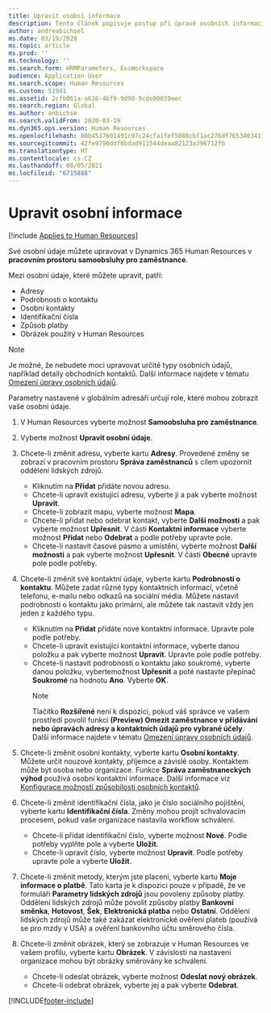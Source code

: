 ```yaml
---
title: Upravit osobní informace
description: Tento článek popisuje postup při úpravě osobních informací v samoobsluze pro zaměstnance a manažery.
author: andreabichsel
ms.date: 03/19/2020
ms.topic: article
ms.prod: ''
ms.technology: ''
ms.search.form: HRMParameters, EssWorkspace
audience: Application User
ms.search.scope: Human Resources
ms.custom: 51941
ms.assetid: 2cfb061a-a616-4bf9-9d98-9cde00039eec
ms.search.region: Global
ms.author: anbichse
ms.search.validFrom: 2020-03-19
ms.dyn365.ops.version: Human Resources
ms.openlocfilehash: 80b4537601491c97c24cfa1fef5088cbf1ac276df76534034117161b0fe79dc2
ms.sourcegitcommit: 42fe9790ddf0bdad911544deaa82123a396712fb
ms.translationtype: HT
ms.contentlocale: cs-CZ
ms.lasthandoff: 08/05/2021
ms.locfileid: "6715888"
---
```

# <a name="edit-personal-information"></a>Upravit osobní informace

[!include [Applies to Human Resources](../includes/applies-to-hr.md)]

Své osobní údaje můžete upravovat v Dynamics 365 Human Resources v **pracovním prostoru samoobsluhy pro zaměstnance**.

Mezi osobní údaje, které můžete upravit, patří:

- Adresy
- Podrobnosti o kontaktu
- Osobní kontakty
- Identifikační čísla
- Způsob platby
- Obrázek použitý v Human Resources

>[!NOTE]
>Je možné, že nebudete moci upravovat určité typy osobních údajů, například detaily obchodních kontaktů. Další informace najdete v tématu [Omezení úpravy osobních údajů](hr-employee-self-service-restrict-editing.md).

Parametry nastavené v globálním adresáři určují role, které mohou zobrazit vaše osobní údaje.

1. V Human Resources vyberte možnost **Samoobsluha pro zaměstnance**.

2. Vyberte možnost **Upravit osobní údaje**.

3. Chcete-li změnit adresu, vyberte kartu **Adresy**. Provedené změny se zobrazí v pracovním prostoru **Správa zaměstnanců** s cílem upozornit oddělení lidských zdrojů.

    - Kliknutím na **Přidat** přidáte novou adresu.
    - Chcete-li upravit existující adresu, vyberte ji a pak vyberte možnost **Upravit**.
    - Chcete-li zobrazit mapu, vyberte možnost **Mapa**.
    - Chcete-li přidat nebo odebrat kontakt, vyberte **Další možnosti** a pak vyberte možnost **Upřesnit**. V části **Kontaktní informace** vyberte možnost **Přidat** nebo **Odebrat** a podle potřeby upravte pole.
    - Chcete-li nastavit časové pásmo a umístění, vyberte možnost **Další možnosti** a pak vyberte možnost **Upřesnit**. V části **Obecné** upravte pole podle potřeby.

4. Chcete-li změnit své kontaktní údaje, vyberte kartu **Podrobnosti o kontaktu**. Můžete zadat různé typy kontaktních informací, včetně telefonu, e-mailu nebo odkazů na sociální média. Můžete nastavit podrobnosti o kontaktu jako primární, ale můžete tak nastavit vždy jen jeden z každého typu.

    - Kliknutím na **Přidat** přidáte nové kontaktní informace. Upravte pole podle potřeby.
    - Chcete-li upravit existující kontaktní informace, vyberte danou položku a pak vyberte možnost **Upravit**. Upravte pole podle potřeby.
    - Chcete-li nastavit podrobnosti o kontaktu jako soukromé, vyberte danou položku, vybertemožnost **Upřesnit** a poté nastavte přepínač **Soukromé** na hodnotu **Ano**. Vyberte **OK**.
      >[!NOTE]
      >Tlačítko **Rozšířené** není k dispozici, pokud váš správce ve vašem prostředí povolil funkci **(Preview) Omezit zaměstnance v přidávání nebo úpravách adresy a kontaktních údajů pro vybrané účely**. Další informace najdete v tématu [Omezení úpravy osobních údajů](hr-employee-self-service-restrict-editing.md).
  
5. Chcete-li změnit osobní kontakty, vyberte kartu **Osobní kontakty**. Můžete určit nouzové kontakty, příjemce a závislé osoby. Kontaktem může být osoba nebo organizace. Funkce **Správa zaměstnaneckých výhod** používá osobní kontaktní informace. Další informace viz [Konfigurace možností způsobilosti osobních kontaktů](hr-benefits-setup-contact-eligibility-options.md).

6. Chcete-li změnit identifikační čísla, jako je číslo sociálního pojištění, vyberte kartu **Identifikační čísla**. Změny mohou projít schvalovacím procesem, pokud vaše organizace nastavila workflow schválení.

    - Chcete-li přidat identifikační číslo, vyberte možnost **Nové**. Podle potřeby vyplňte pole a vyberte **Uložit**.
    - Chcete-li upravit číslo, vyberte možnost **Upravit**. Podle potřeby upravte pole a vyberte **Uložit**.

7. Chcete-li změnit metody, kterým jste placeni, vyberte kartu **Moje informace o platbě**. Tato karta je k dispozici pouze v případě, že ve formuláři **Parametry lidských zdrojů** jsou povoleny způsoby platby. Oddělení lidských zdrojů může povolit způsoby platby **Bankovní směnka**, **Hotovost**, **Šek**, **Elektronická platba** nebo **Ostatní**. Oddělení lidských zdrojů může také zakázat elektronické ověření plateb (používá se pro mzdy v USA) a ověření bankovního účtu směrového čísla.

8. Chcete-li změnit obrázek, který se zobrazuje v Human Resources ve vašem profilu, vyberte kartu **Obrázek**. V závislosti na nastavení organizace mohou být obrázky směrovány ke schválení.

    - Chcete-li odeslat obrázek, vyberte možnost **Odeslat nový obrázek**.
    - Chcete-li odebrat obrázek, vyberte jej a pak vyberte **Odebrat**.



[!INCLUDE[footer-include](../includes/footer-banner.md)]